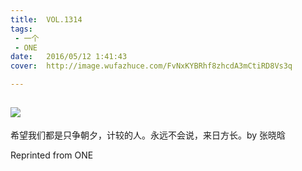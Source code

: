 ```yaml
---
title:	VOL.1314
tags:
 - 一个
 - ONE
date:	2016/05/12 1:41:43
cover:	http://image.wufazhuce.com/FvNxKYBRhf8zhcdA3mCtiRD8Vs3q

---
```

![](http://image.wufazhuce.com/FvNxKYBRhf8zhcdA3mCtiRD8Vs3q)
---

希望我们都是只争朝夕，计较的人。永远不会说，来日方长。by 张晓晗
 
Reprinted from ONE
